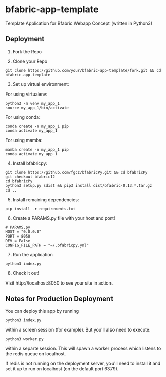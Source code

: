 # bfabric-app-template
Template Application for Bfabric Webapp Concept (written in Python3) 

## Deployment 

1) Fork the Repo 

2) Clone your Repo

``` 
git clone https://github.com/your/bfabric-app-template/fork.git && cd bfabric-app-template
```
3) Set up virtual environment:

For using virtualenv: 
``` 
python3 -m venv my_app_1
source my_app_1/bin/activate
```

For using conda: 

```
conda create -n my_app_1 pip
conda activate my_app_1
```

For using mamba: 
```
mamba create -n my_app_1 pip
conda activate my_app_1
```

4) Install bfabricpy: 

```
git clone https://github.com/fgcz/bfabricPy.git && cd bfabricPy
git checkout bfabric12 
cd bfabricPy
python3 setup.py sdist && pip3 install dist/bfabric-0.13.*.tar.gz
cd ..
```

5) Install remaining dependencies:

```
pip install -r requirements.txt
``` 

6) Create a PARAMS.py file with your host and port!

```
# PARAMS.py
HOST = "0.0.0.0"
PORT = 8050
DEV = False
CONFIG_FILE_PATH = "~/.bfabricpy.yml"
```

7) Run the application 

```
python3 index.py
```

8) Check it out! 

Visit http://localhost:8050 to see your site in action.

## Notes for Production Deployment

You can deploy this app by running 

```
python3 index.py
```

within a screen session (for example). But you'll also need to execute:

```
python3 worker.py
```

within a separte session. This will spawn a worker process which listens to the redis queue on localhost. 

If redis is not running on the deployment server, you'll need to install it and set it up to run on localhost (on the default port 6379).
